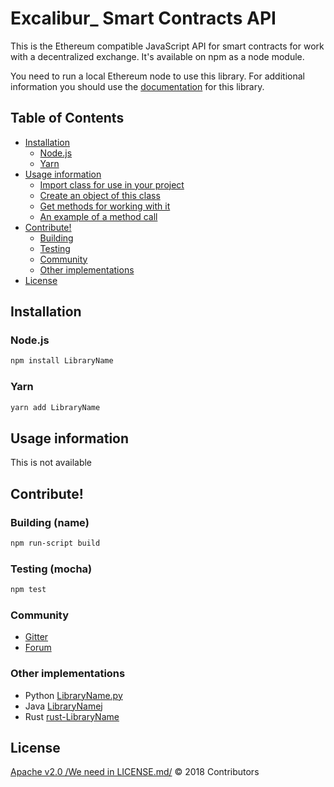 # Excalibur_ Smart Contracts API

This is the Ethereum compatible JavaScript API for smart contracts for work with a decentralized exchange. It's available on npm as a node module.

You need to run a local Ethereum node to use this library.
For additional information you should use the [documentation](https://github.com/xclbrio/wiki/wiki/JavaScript-API) for this library.

## Table of Contents

* [Installation](#installation)
  * [Node.js](#nodejs)
  * [Yarn](#yarn)
* [Usage information](#usage-information)
  * [Import class for use in your project]()
  * [Сreate an object of this class]()
  * [Get methods for working with it]()
  * [An example of a method call]()
* [Contribute!](#contribute)
  * [Building](#building-name)
  * [Testing](#testing-mocha)
  * [Community](#community)
  * [Other implementations](#other-implementations)
* [License](#license)

## Installation

### Node.js

```bash
npm install LibraryName
```

### Yarn

```bash
yarn add LibraryName
```

## Usage information

This is not available

## Contribute!

### Building (name)

```bash
npm run-script build
```


### Testing (mocha)

```bash
npm test
```

### Community
 * [Gitter]()
 * [Forum]()


### Other implementations
 * Python [LibraryName.py]()
 * Java [LibraryNamej]()
 * Rust [rust-LibraryName]()

## License

[Apache v2.0 /We need in LICENSE.md/]() © 2018 Contributors
